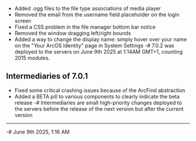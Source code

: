 - Added .ogg files to the file type associations of media player
- Removed the email from the username field placeholder on the login screen
- Fixed a CSS problem in the file manager bottom bar notice
- Removed the window dragging left/right bounds
- Added a way to change the display name: simply hover over your name on the "Your ArcOS Identity" page in System Settings
  -# 7.0.2 was deployed to the servers on June 9th 2025 at 1:14AM GMT+1, counting 2015 modules.

## Intermediaries of 7.0.1

- Fixed some critical crashing issues because of the ArcFind abstraction
- Added a BETA pill to various components to clearly indicate the beta release
  -# Intermediaries are small high-priority changes deployed to the servers before the release of the next version but after the current version

---

-# June 9th 2025, 1:16 AM
